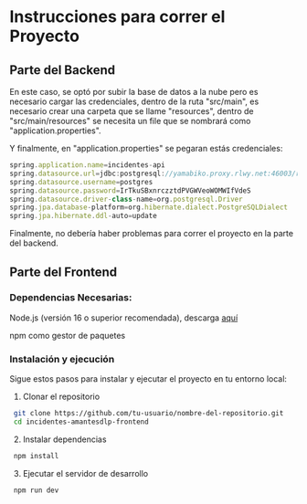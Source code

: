# Instrucciones para correr el Proyecto

## Parte del Backend

En este caso, se optó por subir la base de datos a la nube pero es necesario cargar las credenciales, dentro de la ruta "src/main", es necesario crear una carpeta que se llame "resources", dentro de "src/main/resources" se necesita un file que se nombrará como "application.properties".

Y finalmente, en "application.properties" se pegaran estás credenciales:

```javascript
spring.application.name=incidentes-api
spring.datasource.url=jdbc:postgresql://yamabiko.proxy.rlwy.net:46003/railway
spring.datasource.username=postgres
spring.datasource.password=IrTkuSBxnrczztdPVGWVeoWOMWIfVdeS
spring.datasource.driver-class-name=org.postgresql.Driver
spring.jpa.database-platform=org.hibernate.dialect.PostgreSQLDialect
spring.jpa.hibernate.ddl-auto=update
```

Finalmente, no debería haber problemas para correr el proyecto en la parte del backend.

## Parte del Frontend

### Dependencias Necesarias:

Node.js (versión 16 o superior recomendada), descarga [aquí](https://nodejs.org/es/download)

npm como gestor de paquetes

### Instalación y ejecución

Sigue estos pasos para instalar y ejecutar el proyecto en tu entorno local:

1. Clonar el repositorio
```bash
 git clone https://github.com/tu-usuario/nombre-del-repositorio.git
 cd incidentes-amantesdlp-frontend
```

2. Instalar dependencias

```bash
 npm install 
``` 

3. Ejecutar el servidor de desarrollo

```bash
 npm run dev  
```